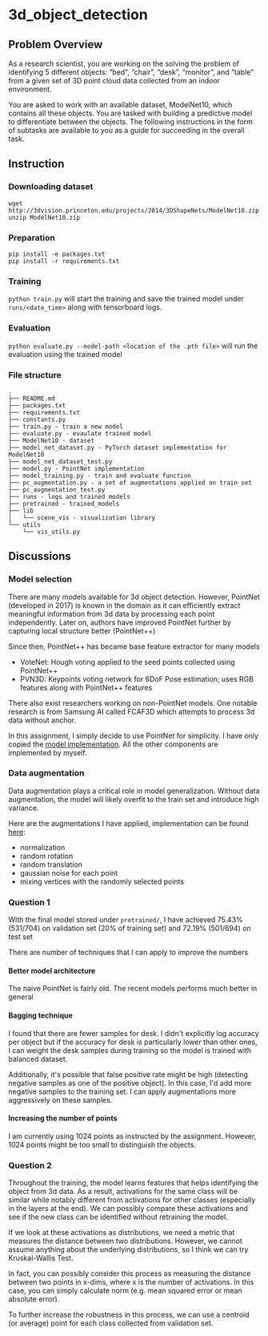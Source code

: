 # 3d_object_detection

## Problem Overview
As a research scientist, you are working on the solving the problem of identifying 5 different
objects: “bed”, “chair”, “desk”, “monitor”, and “table” from a given set of 3D point cloud data
collected from an indoor environment.

You are asked to work with an available dataset, ModelNet10, which contains all these objects.
You are tasked with building a predictive model to differentiate between the objects. The
following instructions in the form of subtasks are available to you as a guide for succeeding in
the overall task.

## Instruction

### Downloading dataset
```
wget http://3dvision.princeton.edu/projects/2014/3DShapeNets/ModelNet10.zip
unzip ModelNet10.zip
```

### Preparation
```commandline
pip install -e packages.txt
pip install -r requirements.txt
```

### Training
`python train.py` will start the training and save the trained model under `runs/<date_time>` along with tensorboard logs. 

### Evaluation
`python evaluate.py --model-path <location of the .pth file>` will run the evaluation using the trained model

### File structure
```commandline
.
├── README.md
├── packages.txt
├── requirements.txt
├── constants.py
├── train.py - train a new model
├── evaluate.py - evaulate trained model
├── ModelNet10 - dataset
├── model_net_dataset.py - PyTorch dataset implementation for ModelNet10
├── model_net_dataset_test.py
├── model.py - PointNet implementation
├── model_training.py - train and evaluate function
├── pc_augmentation.py - a set of augmentations applied on train set
├── pc_augmentation_test.py
├── runs - logs and trained models
├── pretrained - trained_models
├── lib
│   └── scene_vis - visualization library
└── utils
    └── vis_utils.py
```

## Discussions

### Model selection

There are many models available for 3d object detection.
However, PointNet (developed in 2017) is known in the domain as it can efficiently extract meaningful information from 3d data by processing each point independently.
Later on, authors have improved PointNet further by capturing local structure better (PointNet++)

Since then, PointNet++ has became base feature extractor for many models
* VoteNet: Hough voting applied to the seed points collected using PointNet++ 
* PVN3D: Keypoints voting network for 6DoF Pose estimation; uses RGB features along with PointNet++ features

There also exist researchers working on non-PointNet models.
One notable research is from Samsung AI called FCAF3D which attempts to process 3d data without anchor. 

In this assignment, I simply decide to use PointNet for simplicity.
I have only copied the [model implementation](https://github.com/fxia22/pointnet.pytorch/blob/master/pointnet/model.py).
All the other components are implemented by myself.


### Data augmentation

Data augmentation plays a critical role in model generalization.
Without data augmentation, the model will likely overfit to the train set and introduce high variance.

Here are the augmentations I have applied, implementation can be found [here](pc_augmentation.py):
* normalization
* random rotation
* random translation
* gaussian noise for each point
* mixing vertices with the randomly selected points


### Question 1

With the final model stored under `pretrained/`, 
I have achieved 75.43% (531/704) on validation set (20% of training set)
and 72.19% (501/694) on test set

There are number of techniques that I can apply to improve the numbers

#### Better model architecture
The naive PointNet is fairly old. The recent models performs much better in general

#### Bagging technique
I found that there are fewer samples for desk. 
I didn't explicitly log accuracy per object but if the accuracy for desk is particularly lower than other ones, I can weight the desk samples during training so the model is trained with balanced dataset.

Additionally, it's possible that false positive rate might be high (detecting negative samples as one of the positive object).
In this case, I'd add more negative samples to the training set. I can apply augmentations more aggressively on these samples. 

#### Increasing the number of points
I am currently using 1024 points as instructed by the assignment.
However, 1024 points might be too small to distinguish the objects.

### Question 2

Throughout the training, the model learns features that helps identifying the object from 3d data.
As a result, activations for the same class will be similar while notably different from activations for other classes (especially in the layers at the end).
We can possibly compare these activations and see if the new class can be identified without retraining the model.

If we look at these activations as distributions, we need a metric that measures the distance between two distributions.
However, we cannot assume anything about the underlying distributions, so I think we can try Kruskal-Wallis Test.

In fact, you can possibly consider this process as measuring the distance between two points in x-dims, where x is the number of activations.
In this case, you can simply calculate norm (e.g. mean squared error or mean absolute error).

To further increase the robustness in this process, we can use a centroid (or average) point for each class collected from validation set.
